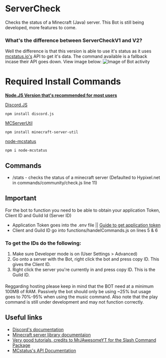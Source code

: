 # ServerCheck
Checks the status of a Minecraft (Java) server. This Bot is still being developed, more features to come.

### What's the difference between ServerCheckV1 and V2?

Well the difference is that this version is able to use it's status as it uses [mcstatus.io's](https://mcstatus.io/) API to get it's data. The command available is a fallback incase their API goes down. View image below:
![Image of Bot activity](https://cdn.discordapp.com/attachments/911943403028234270/1119877280131448852/image.png)

# Required Install Commands
**[Node.JS Version that's recommended for most users](https://nodejs.org/en)**

[Discord.JS](https://discord.js.org/)
```
npm install discord.js
```
[MCServerUtil](https://passthemayo.gitbook.io/minecraft-server-util/)
```
npm install minecraft-server-util
```
[node-mcstatus](https://www.npmjs.com/package/node-mcstatus)
```
npm i node-mcstatus
```
## Commands
- /stats - checks the status of a minecraft server (Defaulted to Hypixel.net in commands/community/check.js line 11)

## Important
For the bot to function you need to be able to obtain your application Token, Client ID and Guild Id (Server ID)
- Application Token goes into the .env file || [Guide to get application token](https://www.writebots.com/discord-bot-token/)
- Client and Guild ID go into functions/handelCommands.js on lines 5 & 6
### To get the IDs do the following:
1. Make sure Developer mode is on (User Settings > Advanced)
2. Go onto a server with the Bot, right click the bot and press copy ID. This gives the Client ID.
3. Right click the server you're currently in and press copy ID. This is the Guild ID.
####
Reggarding hosting please keep in mind that the BOT need at a minimum 100MB of RAM. Passively the bot should only be using ~25% but  usage goes to 70%-95% when using the music command. Also note that the play command is still under development and may not function correctly.

## Useful links
- [Discord's documentation](https://discord.com/developers/docs/intro)
- [Minecraft server library documentaion](https://passthemayo.gitbook.io/minecraft-server-util/)
- [Very good tutorials, credits to MrJAwesomeYT for the Slash Command Package](https://www.youtube.com/@MrJAwesomeYT)
- [MCstatus's API Documentation](https://mcstatus.io/docs)

